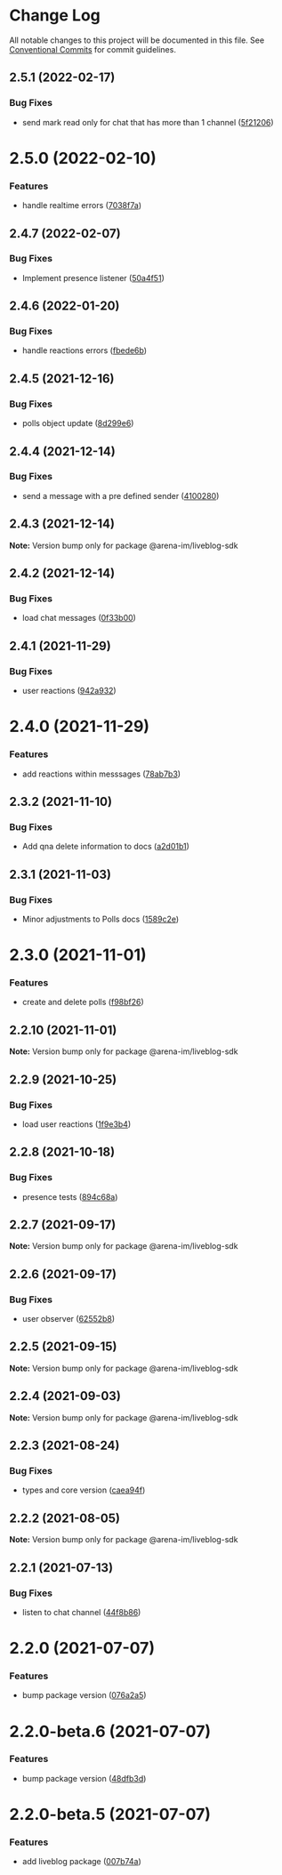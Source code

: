 # Change Log

All notable changes to this project will be documented in this file.
See [Conventional Commits](https://conventionalcommits.org) for commit guidelines.

## 2.5.1 (2022-02-17)


### Bug Fixes

* send mark read only for chat that has more than 1 channel ([5f21206](https://github.com/stationfy/arena-sdk/commit/5f21206aa124463bcf1b828988ece8889427c39a))





# 2.5.0 (2022-02-10)


### Features

* handle realtime errors ([7038f7a](https://github.com/stationfy/arena-sdk/commit/7038f7abee8d021b807bb848f30c2a1044dd2520))





## 2.4.7 (2022-02-07)


### Bug Fixes

* Implement presence listener ([50a4f51](https://github.com/stationfy/arena-sdk/commit/50a4f51fd922e543e03d2030853f45117d7087cf))





## 2.4.6 (2022-01-20)


### Bug Fixes

* handle reactions errors ([fbede6b](https://github.com/stationfy/arena-sdk/commit/fbede6b224d5863f375243a70cb1328722329e15))





## 2.4.5 (2021-12-16)


### Bug Fixes

* polls object update ([8d299e6](https://github.com/stationfy/arena-sdk/commit/8d299e60c68706419930c9f4f598c71a944305ba))





## 2.4.4 (2021-12-14)


### Bug Fixes

* send a message with a pre defined sender ([4100280](https://github.com/stationfy/arena-sdk/commit/41002800a0ee198310ec9937e846188346c47754))





## 2.4.3 (2021-12-14)

**Note:** Version bump only for package @arena-im/liveblog-sdk





## 2.4.2 (2021-12-14)


### Bug Fixes

* load chat messages ([0f33b00](https://github.com/stationfy/arena-sdk/commit/0f33b00d7250b46c7c4be27a276652c2aee1011a))





## 2.4.1 (2021-11-29)


### Bug Fixes

* user reactions ([942a932](https://github.com/stationfy/arena-sdk/commit/942a9320b9186f23e839350017e7110eeb0213d8))





# 2.4.0 (2021-11-29)


### Features

* add reactions within messsages ([78ab7b3](https://github.com/stationfy/arena-sdk/commit/78ab7b3232fdd5ed694266b5c07e8b71a453bee8))





## 2.3.2 (2021-11-10)


### Bug Fixes

* Add qna delete information to docs ([a2d01b1](https://github.com/stationfy/arena-sdk/commit/a2d01b1e0f6d96901454cd8cf7f5e9a63cd807be))





## 2.3.1 (2021-11-03)


### Bug Fixes

* Minor adjustments to Polls docs ([1589c2e](https://github.com/stationfy/arena-sdk/commit/1589c2e57a8cf8acf949c9a26fb6bd28be9ac0fa))





# 2.3.0 (2021-11-01)


### Features

* create and delete polls ([f98bf26](https://github.com/stationfy/arena-sdk/commit/f98bf261079c936b4ef28de78180accd30a36f97))





## 2.2.10 (2021-11-01)

**Note:** Version bump only for package @arena-im/liveblog-sdk





## 2.2.9 (2021-10-25)


### Bug Fixes

* load user reactions ([1f9e3b4](https://github.com/stationfy/arena-sdk/commit/1f9e3b4de5ad5dfe33d33961f40d05f0e872a9e6))





## 2.2.8 (2021-10-18)


### Bug Fixes

* presence tests ([894c68a](https://github.com/stationfy/arena-sdk/commit/894c68a54d502863790f605ef40cc0e89cdc00ac))





## 2.2.7 (2021-09-17)

**Note:** Version bump only for package @arena-im/liveblog-sdk





## 2.2.6 (2021-09-17)


### Bug Fixes

* user observer ([62552b8](https://github.com/stationfy/arena-sdk/commit/62552b8d41bf94e47f9f6aafc12c5d9906bbed1c))





## 2.2.5 (2021-09-15)

**Note:** Version bump only for package @arena-im/liveblog-sdk





## 2.2.4 (2021-09-03)

**Note:** Version bump only for package @arena-im/liveblog-sdk





## 2.2.3 (2021-08-24)


### Bug Fixes

* types and core version ([caea94f](https://github.com/stationfy/arena-sdk/commit/caea94f22791d354c03d63f7f5a117596a36842d))





## 2.2.2 (2021-08-05)

**Note:** Version bump only for package @arena-im/liveblog-sdk





## 2.2.1 (2021-07-13)


### Bug Fixes

* listen to chat channel ([44f8b86](https://github.com/stationfy/arena-sdk/commit/44f8b86d0d6d9ca85c724e652686092459527e8f))





# 2.2.0 (2021-07-07)


### Features

* bump package version ([076a2a5](https://github.com/stationfy/arena-sdk/commit/076a2a5be8cb7c94c75305a2955640d07d2c017b))





# 2.2.0-beta.6 (2021-07-07)


### Features

* bump package version ([48dfb3d](https://github.com/stationfy/arena-sdk/commit/48dfb3d76b2b5b9781b0cff40f93e3951093b066))





# 2.2.0-beta.5 (2021-07-07)


### Features

* add liveblog package ([007b74a](https://github.com/stationfy/arena-sdk/commit/007b74a04560b336042a84107356a222c5b75f41))
